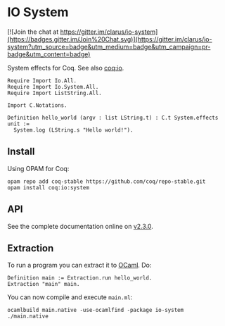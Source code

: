 # IO System
[![Join the chat at https://gitter.im/clarus/io-system](https://badges.gitter.im/Join%20Chat.svg)](https://gitter.im/clarus/io-system?utm_source=badge&utm_medium=badge&utm_campaign=pr-badge&utm_content=badge)

System effects for Coq. See also [coq:io](https://github.com/clarus/io).

    Require Import Io.All.
    Require Import Io.System.All.
    Require Import ListString.All.

    Import C.Notations.

    Definition hello_world (argv : list LString.t) : C.t System.effects unit :=
      System.log (LString.s "Hello world!").

## Install
Using OPAM for Coq:

    opam repo add coq-stable https://github.com/coq/repo-stable.git
    opam install coq:io:system

## API
See the complete documentation online on [v2.3.0](http://coq-io.github.io/doc/system/2.3.0/toc.html).

## Extraction
To run a program you can extract it to [OCaml](https://ocaml.org/). Do:

    Definition main := Extraction.run hello_world.
    Extraction "main" main.

You can now compile and execute `main.ml`:

    ocamlbuild main.native -use-ocamlfind -package io-system
    ./main.native
